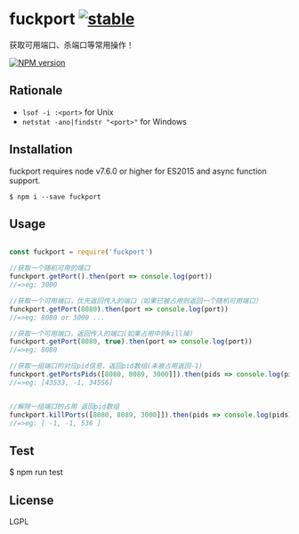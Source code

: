 # fuckport [![stable](http://badges.github.io/stability-badges/dist/stable.svg)](https://github.com/uv-w/fuckport)
获取可用端口、杀端口等常用操作！

[![NPM version](https://badge.fury.io/js/badge-list.svg)](https://github.com/uv-w/fuckport)

## Rationale

* `lsof -i :<port>` for Unix
* `netstat -ano|findstr "<port>"` for Windows
## Installation
fuckport requires node v7.6.0 or higher for ES2015 and async function support.

	$ npm i --save fuckport

## Usage
```js

const fuckport = require('fuckport')

//获取一个随机可用的端口
funckport.getPort().then(port => console.log(port))
//=>eg: 3000

//获取一个可用端口，优先返回传入的端口（如果已被占用则返回一个随机可用端口）
funckport.getPort(8080).then(port => console.log(port))
//=>eg: 8080 or 3000 ...

//获取一个可用端口，返回传入的端口(如果占用中则kill掉)
funckport.getPort(8080, true).then(port => console.log(port))
//=>eg: 8080

//获取一组端口的对应pid信息，返回pid数组(未被占用返回-1)
funckport.getPortsPids([8080, 8089, 3000]]).then(pids => console.log(pids))
//=>eg: [43533, -1, 34556]


//解除一组端口的占用 返回pid数组
funckport.killPorts([8080, 8089, 3000]]).then(pids => console.log(pids))
//=>eg: [ -1, -1, 536 ]
```
## Test
  $ npm run test

## License
LGPL

